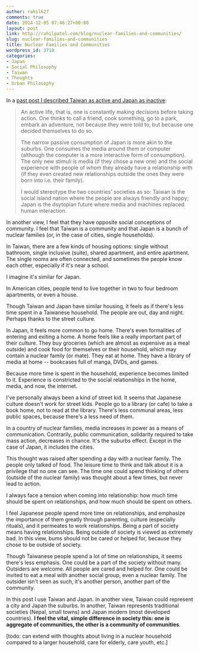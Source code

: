 ```yaml
---
author: rahil627
comments: true
date: 2014-12-05 07:46:27+00:00
layout: post
link: http://rahilpatel.com/blog/nuclear-families-and-communities/
slug: nuclear-families-and-communities
title: Nuclear Families and Communities
wordpress_id: 3710
categories:
- Japan
- Social Philosophy
- Taiwan
- Thoughts
- Urban Philosophy
---
```


In a [past post I described Taiwan as active and Japan as inactive](http://www.rahilpatel.com/blog/taiwan-and-japan-active-and-passive-lifestyles):


<blockquote>An active life, that is, one is constantly making decisions before taking action. One thinks to call a friend, cook something, go to a park, embark an adventure, not because they were told to, but because one decided themselves to do so.

The narrow passive consumption of Japan is more akin to the suburbs. One consumes the media around them or computer (although the computer is a more interactive form of consumption). The only new stimuli is media (if they chose a new one) and the social experience with people of whom they already have a relationship with (if they even created new relationships outside the ones they were born into i.e. their family).

I would stereotype the two countries’ societies as so: Taiwan is the social island nation where the people are always friendly and happy; Japan is the dsytopian future where media and machines replaced human interaction.
</blockquote>



In another view, I feel that they have opposite social conceptions of community. I feel that Taiwan is a community and that Japan is a bunch of nuclear families (or, in the case of cities, single households).

In Taiwan, there are a few kinds of housing options: single without bathroom, single inclusive (suite), shared apartment, and entire apartment. The single rooms are often connected, and sometimes the people know each other, especially if it's near a school.

I imagine it's similar for Japan.

In American cities, people tend to live together in two to four bedroom apartments, or even a house.

Though Taiwan and Japan have similar housing, it feels as if there's less time spent in a Taiwanese household. The people are out, day and night. Perhaps thanks to the street culture.

In Japan, it feels more common to go home. There's even formalities of entering and exiting a home. A home feels like a really important part of their culture. They buy groceries (which are almost as expensive as a meal outside) and cook food for themselves or their household, which may contain a nuclear family (or mate). They eat at home. They have a library of media at home -- bookcases full of manga, DVDs, and games.

Because more time is spent in the household, experience becomes limited to it. Experience is constricted to the social relationships in the home, media, and now, the internet.

I've personally always been a kind of street kid. It seems that Japanese culture doesn't work for street kids. People go to a library (or cafe) to take a book home, not to read at the library. There's less communal areas, less public spaces, because there's a less need of them.

In a country of nuclear families, media increases in power as a means of communication. Contrarily, public communication, solidarity required to take mass action, decreases in chance. It's the suburbs effect. Except in the case of Japan, it includes the cities.

This thought was raised after spending a day with a nuclear family. The people only talked of food. The leisure time to think and talk about it is a privilege that no one can see. The time one could spend thinking of others (outside of the nuclear family) was thought about a few times, but never lead to action.

I always face a tension when coming into relationship: how much time should be spent on relationships, and how much should be spent on others.

I feel Japanese people spend more time on relationships, and emphasize the importance of them greatly through parenting, culture (especially rituals), and it permeates to work relationships. Being a part of society means having relationships. Being outside of society is viewed as extremely bad. In this view, bums should not be cared or helped for, because they chose to be outside of society.

Though Taiwanese people spend a lot of time on relationships, it seems there's less emphasis. One could be a part of the society without many. Outsiders are welcome. All people are cared and helped for. One could be invited to eat a meal with another social group, even a nuclear family. The outsider isn't seen as such, it's another person, another part of the community.

In this post I use Taiwan and Japan. In another view, Taiwan could represent a city and Japan the suburbs. In another, Taiwan represents traditional societies (Nepal, small towns) and Japan modern (most developed countries). **I feel the vital, simple difference in society this: one is aggregate of communities, the other is a community of communities**.

[todo: can extend with thoughts about living in a nuclear household compared to a larger household, care for elderly, care youth, etc.]
